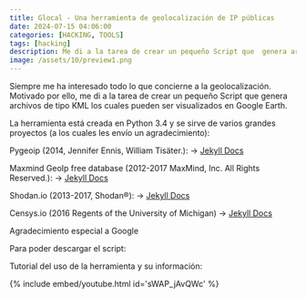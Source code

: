 ```yaml
---
title: Glocal - Una herramienta de geolocalización de IP públicas
date: 2024-07-15 04:06:00 
categories: [HACKING, TOOLS]
tags: [hacking]
description: Me di a la tarea de crear un pequeño Script que  genera archivos de tipo KML los cuales pueden ser visualizados en Google Earth.
image: /assets/10/preview1.png
---
```




Siempre me ha interesado todo lo que concierne a la geolocalización. Motivado por ello, me di a la tarea de crear un pequeño Script que  genera archivos de tipo KML los cuales pueden ser visualizados en Google Earth.

La herramienta está creada en Python 3.4 y se sirve de varios grandes proyectos (a los cuales les envío un agradecimiento):

Pygeoip (2014, Jennifer Ennis, William Tisäter.): -> [Jekyll Docs](https://jekyllrb.com/docs/installation/)

Maxmind GeoIp free database (2012-2017 MaxMind, Inc. All Rights Reserved.): ->  [Jekyll Docs](https://jekyllrb.com/docs/installation/)


Shodan.io (2013-2017, Shodan®): -> [Jekyll Docs](https://jekyllrb.com/docs/installation/)


Censys.io (2016 Regents of the University of Michigan) -> [Jekyll Docs](https://jekyllrb.com/docs/installation/) 


Agradecimiento especial a Google

Para poder descargar el script:


Tutorial del uso de la herramienta y su información:

{% include embed/youtube.html id='sWAP_jAvQWc' %}
